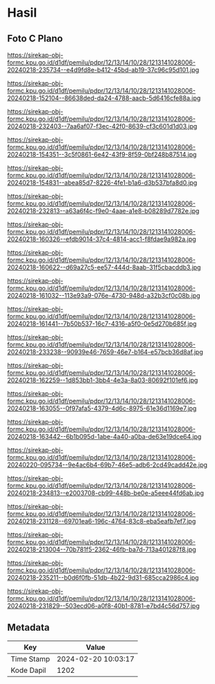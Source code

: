 # Hasil

## Foto C Plano

https://sirekap-obj-formc.kpu.go.id/d1df/pemilu/pdpr/12/13/14/10/28/1213141028006-20240218-235734--e4d9fd8e-b412-45bd-ab19-37c96c95d101.jpg

https://sirekap-obj-formc.kpu.go.id/d1df/pemilu/pdpr/12/13/14/10/28/1213141028006-20240218-152104--86638ded-da24-4788-aacb-5d6416cfe88a.jpg

https://sirekap-obj-formc.kpu.go.id/d1df/pemilu/pdpr/12/13/14/10/28/1213141028006-20240218-232403--7aa6af07-f3ec-42f0-8639-cf3c601d1d03.jpg

https://sirekap-obj-formc.kpu.go.id/d1df/pemilu/pdpr/12/13/14/10/28/1213141028006-20240218-154351--3c5f0861-6e42-43f9-8f59-0bf248b87514.jpg

https://sirekap-obj-formc.kpu.go.id/d1df/pemilu/pdpr/12/13/14/10/28/1213141028006-20240218-154831--abea85d7-8226-4fe1-b1a6-d3b537bfa8d0.jpg

https://sirekap-obj-formc.kpu.go.id/d1df/pemilu/pdpr/12/13/14/10/28/1213141028006-20240218-232813--a63a6f4c-f9e0-4aae-a1e8-b08289d7782e.jpg

https://sirekap-obj-formc.kpu.go.id/d1df/pemilu/pdpr/12/13/14/10/28/1213141028006-20240218-160326--efdb9014-37c4-4814-acc1-f8fdae9a982a.jpg

https://sirekap-obj-formc.kpu.go.id/d1df/pemilu/pdpr/12/13/14/10/28/1213141028006-20240218-160622--d69a27c5-ee57-444d-8aab-31f5cbacddb3.jpg

https://sirekap-obj-formc.kpu.go.id/d1df/pemilu/pdpr/12/13/14/10/28/1213141028006-20240218-161032--113e93a9-076e-4730-948d-a32b3cf0c08b.jpg

https://sirekap-obj-formc.kpu.go.id/d1df/pemilu/pdpr/12/13/14/10/28/1213141028006-20240218-161441--7b50b537-16c7-4316-a5f0-0e5d270b685f.jpg

https://sirekap-obj-formc.kpu.go.id/d1df/pemilu/pdpr/12/13/14/10/28/1213141028006-20240218-233238--90939e46-7659-46e7-b164-e57bcb36d8af.jpg

https://sirekap-obj-formc.kpu.go.id/d1df/pemilu/pdpr/12/13/14/10/28/1213141028006-20240218-162259--1d853bb1-3bb4-4e3a-8a03-80692f101ef6.jpg

https://sirekap-obj-formc.kpu.go.id/d1df/pemilu/pdpr/12/13/14/10/28/1213141028006-20240218-163055--0f97afa5-4379-4d6c-8975-61e36d1169e7.jpg

https://sirekap-obj-formc.kpu.go.id/d1df/pemilu/pdpr/12/13/14/10/28/1213141028006-20240218-163442--6b1b095d-1abe-4a40-a0ba-de63e19dce64.jpg

https://sirekap-obj-formc.kpu.go.id/d1df/pemilu/pdpr/12/13/14/10/28/1213141028006-20240220-095734--9e4ac6b4-69b7-46e5-adb6-2cd49cadd42e.jpg

https://sirekap-obj-formc.kpu.go.id/d1df/pemilu/pdpr/12/13/14/10/28/1213141028006-20240218-234813--e2003708-cb99-448b-be0e-a5eee44fd6ab.jpg

https://sirekap-obj-formc.kpu.go.id/d1df/pemilu/pdpr/12/13/14/10/28/1213141028006-20240218-231128--69701ea6-196c-4764-83c8-eba5eafb7ef7.jpg

https://sirekap-obj-formc.kpu.go.id/d1df/pemilu/pdpr/12/13/14/10/28/1213141028006-20240218-213004--70b781f5-2362-46fb-ba7d-713a401287f8.jpg

https://sirekap-obj-formc.kpu.go.id/d1df/pemilu/pdpr/12/13/14/10/28/1213141028006-20240218-235211--b0d6f0fb-51db-4b22-9d31-685cca2986c4.jpg

https://sirekap-obj-formc.kpu.go.id/d1df/pemilu/pdpr/12/13/14/10/28/1213141028006-20240218-231829--503ecd06-a0f8-40b1-8781-e7bd4c56d757.jpg


## Metadata

| Key        | Value               |
| ---------- | ------------------- |
| Time Stamp | 2024-02-20 10:03:17 |
| Kode Dapil | 1202                |



